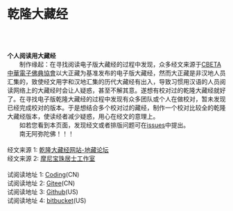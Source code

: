 
# 乾隆大藏经

<br/>
<br/>

**个人阅读用大藏经**
<br/>
　　制作缘起：在寻找阅读电子版大藏经的过程中发现，众多经文来源于[CBETA 中華電子佛典協會](http://www.cbeta.org)以大正藏为基准发布的电子版大藏经，然而大正藏是非汉地人员汇集的，致使经文用字和汉地汇集的历代大藏经有出入，导致习惯用汉语的人员阅读网络上的大藏经时会让人疑惑，甚至不解其意。遂想有校对过的乾隆大藏经就好了。在寻找电子版乾隆大藏经的过程中发现有众多团队或个人在做校对，暂未发现已经完成校对的版本。于是想结合多个校对过的藏经，制作一个校对比较全的乾隆大藏经版本，使读经者减少疑惑，用心在经文的意理上。
<br/>
　　如若您看到本页面，发现经文或者排版问题可在[issues](https://github.com/qldzj/qldzj/issues)中提出。
<br/>
　　南无阿弥陀佛！！！
<br/>
<br/>
经文来源 1: [乾隆大藏经网站-地藏论坛](http://www.bskk.net)
<br/>
经文来源 2: [摩尼宝珠居士工作室](http://www.qldzj.com)
<br/>
<br/>
试阅读地址 1: [Coding](https://qldzj.coding.me/qldzj)(CN)<br/>
试阅读地址 2: [Gitee](https://qldzj.gitee.io)(CN)<br/>
试阅读地址 3: [Github](https://git.io/qldzj)(US)<br/>
试阅读地址 4: [bitbucket](https://qldzj.bitbucket.io)(US)<br/>
